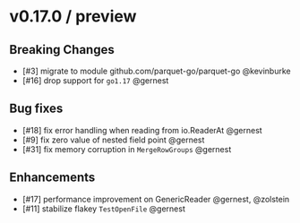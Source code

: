  # v0.17.0 / preview

 ## Breaking Changes

 - [#3] migrate to module github.com/parquet-go/parquet-go @kevinburke 
 - [#16] drop support for `go1.17` @gernest

 ## Bug fixes

 - [#18] fix error handling when reading from io.ReaderAt @gernest
 - [#9] fix zero value of nested field point @gernest
 - [#31] fix memory corruption in `MergeRowGroups` @gernest

 ## Enhancements
 - [#17] performance improvement on GenericReader @gernest, @zolstein
 - [#11] stabilize flakey `TestOpenFile` @gernest
